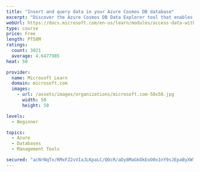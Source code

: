 ```yaml
---
title: "Insert and query data in your Azure Cosmos DB database"
excerpt: "Discover the Azure Cosmos DB Data Explorer tool that enables you to add or modify data. Create stored procedures in JavaScript."
webUrl: https://docs.microsoft.com/en-us/learn/modules/access-data-with-cosmos-db-and-sql-api/
type: course
price: Free
length: PT58M
ratings:
  count: 3021
  average: 4.6477985
heat: 50

provider:
  name: Microsoft Learn
  domain: microsoft.com
  images:
    - url: /assets/images/organizations/microsoft.com-50x50.jpg
      width: 50
      height: 50

levels:
  - Beginner

topics:
  - Azure
  - Databases
  - Management Tools

secured: "acNrNqTx/RMxFZ2vVIaJLKpaLC/QOcR/aDy8MaGkOkEoO0x1nY9sJEpaByXW7kti/3DvSyBaPk8V2vQO4gD5WSN7Qp5HWXdH7I5kXSY8F5G4Dvie6d7qWB7LYHW61tRRfCjEwBI20KvUf5SBP7lWDAJ2utff0nzlnrXZDgkaq81suK1oxLS3QMMQwm3r/anVHDV5t5GEBjWSRK+0UMGa6c4X7AoZ6anQt27Z1HAi+DTEJTMEW0Eh4vek/86jP/Xpvp7BE/0e7tmJq7Jt4eK/ghmFRDtKqeH3iivUhmSnP7xYhCiQhACcR+CRHaHFwfXrkD6VwjWejPC8+ydzw7CquNok5qa3aSuUyqdeaTP2P73sgpJhS8Ys/Yt35lVR47M2WikQcmAiJ2FaqtFS2y7hVnhb4wMWdO56GN5Be3bbAm0=;edpmgARSZCOcOG8Se4lC2Q=="
---
```


